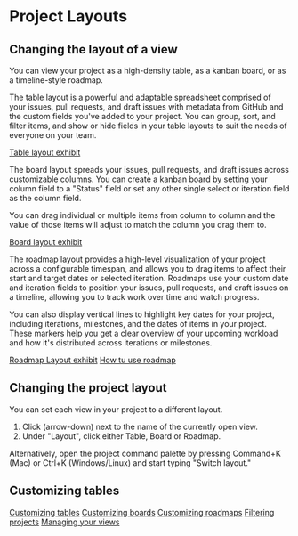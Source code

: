 # Project Layouts

## Changing the layout of a view

You can view your project as a high-density table, as a kanban board, or as a timeline-style roadmap.

The table layout is a powerful and adaptable spreadsheet comprised of your issues, pull requests, and draft issues with metadata from GitHub and the custom fields you've added to your project. You can group, sort, and filter items, and show or hide fields in your table layouts to suit the needs of everyone on your team.

[Table layout exhibit](https://docs.github.com/assets/cb-102381/mw-1440/images/help/projects-v2/example-table.webp)

The board layout spreads your issues, pull requests, and draft issues across customizable columns. You can create a kanban board by setting your column field to a "Status" field or set any other single select or iteration field as the column field.

You can drag individual or multiple items from column to column and the value of those items will adjust to match the column you drag them to.

[Board layout exhibit](https://docs.github.com/assets/cb-167219/mw-1440/images/help/projects-v2/example-board.webp)

The roadmap layout provides a high-level visualization of your project across a configurable timespan, and allows you to drag items to affect their start and target dates or selected iteration. Roadmaps use your custom date and iteration fields to position your issues, pull requests, and draft issues on a timeline, allowing you to track work over time and watch progress.

You can also display vertical lines to highlight key dates for your project, including iterations, milestones, and the dates of items in your project. These markers help you get a clear overview of your upcoming workload and how it's distributed across iterations or milestones.

[Roadmap Layout exhibit](https://docs.github.com/assets/cb-97546/mw-1440/images/help/projects-v2/example-roadmap.webp)
[How tu use roadmap](https://www.youtube.com/watch?v=D80u__nYYWw)

## Changing the project layout

You can set each view in your project to a different layout.

1. Click (arrow-down) next to the name of the currently open view.
2. Under "Layout", click either Table, Board or Roadmap.

Alternatively, open the project command palette by pressing Command+K (Mac) or Ctrl+K (Windows/Linux) and start typing "Switch layout."

## Customizing tables

[Customizing tables](https://docs.github.com/en/issues/planning-and-tracking-with-projects/customizing-views-in-your-project/customizing-the-table-layout)
[Customizing boards](https://docs.github.com/en/issues/planning-and-tracking-with-projects/customizing-views-in-your-project/customizing-the-board-layout)
[Customizing roadmaps](https://docs.github.com/en/issues/planning-and-tracking-with-projects/customizing-views-in-your-project/customizing-the-roadmap-layout)
[Filtering projects](https://docs.github.com/en/issues/planning-and-tracking-with-projects/customizing-views-in-your-project/filtering-projects)
[Managing your views](https://docs.github.com/en/issues/planning-and-tracking-with-projects/customizing-views-in-your-project/managing-your-views)
